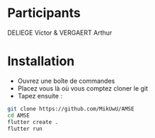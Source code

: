 # Participants 
DELIEGE Victor & VERGAERT Arthur

# Installation 
- Ouvrez une boîte de commandes
- Placez vous là où vous comptez cloner le git
- Tapez ensuite :
```bash
git clone https://github.com/MikUwU/AMSE
cd AMSE
flutter create .
flutter run
```
